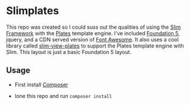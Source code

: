 # Slimplates

This repo was created so I could suss out the qualities of using the [Slim Framework](http://www.slimframework.com/) with the [Plates](http://platesphp.com/) template engine. I've included [Foundation 5](http://foundation.zurb.com/), jquery, and a CDN served version of [Font Awesome](http://fortawesome.github.io/Font-Awesome/icons/). It also uses a cool library called [slim-view-plates](https://github.com/media32/slim-view-plates) to support the Plates template engine with Slim. This layout is just a basic Foundation 5 layout. 

## Usage
- First install [Composer](https://getcomposer.org/)

- lone this repo and run <code>composer install</code>
